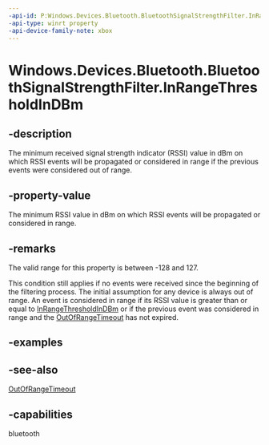 ```yaml
---
-api-id: P:Windows.Devices.Bluetooth.BluetoothSignalStrengthFilter.InRangeThresholdInDBm
-api-type: winrt property
-api-device-family-note: xbox
---
```


<!-- Property syntax
public Windows.Foundation.IReference<short> InRangeThresholdInDBm { get;  set; }
-->

# Windows.Devices.Bluetooth.BluetoothSignalStrengthFilter.InRangeThresholdInDBm

## -description
The minimum received signal strength indicator (RSSI) value in dBm on which RSSI events will be propagated or considered in range if the previous events were considered out of range.

## -property-value
The minimum RSSI value in dBm on which RSSI events will be propagated or considered in range.

## -remarks
The valid range for this property is between -128 and 127.

This condition still applies if no events were received since the beginning of the filtering process. The initial assumption for any device is always out of range. An event is considered in range if its RSSI value is greater than or equal to [InRangeThresholdInDBm](bluetoothsignalstrengthfilter_inrangethresholdindbm.md) or if the previous event was considered in range and the [OutOfRangeTimeout](bluetoothsignalstrengthfilter_outofrangetimeout.md) has not expired.

## -examples

## -see-also
[OutOfRangeTimeout](bluetoothsignalstrengthfilter_outofrangetimeout.md)

## -capabilities
bluetooth